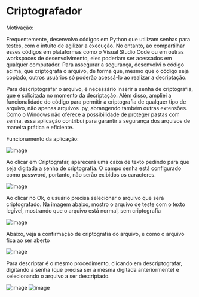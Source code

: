 # Criptografador

Motivação:

Frequentemente, desenvolvo códigos em Python que utilizam senhas para testes, com o intuito de agilizar a execução. No entanto, ao compartilhar esses códigos em plataformas como o Visual Studio Code ou em outras workspaces de desenvolvimento, eles poderiam ser acessados em qualquer computador. Para assegurar a segurança, desenvolvi o código acima, que criptografa o arquivo, de forma que, mesmo que o código seja copiado, outros usuários só poderão acessá-lo ao realizar a decriptação.

Para descriptografar o arquivo, é necessário inserir a senha de criptografia, que é solicitada no momento da decriptação. Além disso, ampliei a funcionalidade do código para permitir a criptografia de qualquer tipo de arquivo, não apenas arquivos .py, abrangendo também outras extensões. Como o Windows não oferece a possibilidade de proteger pastas com senha, essa aplicação contribui para garantir a segurança dos arquivos de maneira prática e eficiente.

Funcionamento da aplicação:

![image](https://github.com/user-attachments/assets/bbefbe0e-db9f-4db4-b8a1-e9f9200867bd)


Ao clicar em Criptografar, aparecerá uma caixa de texto pedindo para que seja digitada a senha de criptografia. O campo senha está configurado como password, portanto, não serão exibidos os caracteres.

![image](https://github.com/user-attachments/assets/e535f43c-934f-4695-a487-6de24c15d877)


Ao clicar no Ok, o usuário precisa selecionar o arquivo que será criptografado. Na imagem abaixo, mostro o arquivo de teste com o texto legível, mostrando que o arquivo está normal, sem criptografia

![image](https://github.com/user-attachments/assets/a098f020-3fce-460f-ae8e-a045c451994f)


Abaixo, veja a confirmação de criptografia do arquivo, e como o arquivo fica ao ser aberto

![image](https://github.com/user-attachments/assets/88d54ad1-6ade-4c7d-97b1-5da3ec4cd7a7)


Para descriptar é o mesmo procedimento, clicando em descriptografar, digitando a senha (que precisa ser a mesma digitada anteriormente) e selecionando o arquivo a ser descriptado.

![image](https://github.com/user-attachments/assets/8aba8e78-1c61-4217-af7f-b6a762f64ea6)
![image](https://github.com/user-attachments/assets/193797e6-2750-41e2-96f9-d635b9d68c99)







